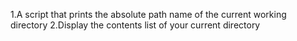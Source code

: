 1.A script that prints the absolute path name of the current working directory
2.Display the contents list of your current directory
